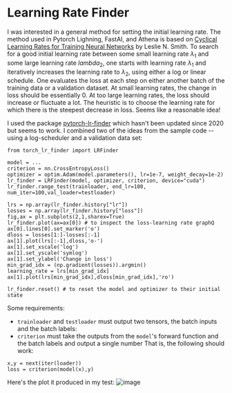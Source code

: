 # Learning Rate Finder

I was interested in a general method for setting the initial learning rate. The method used in Pytorch Lighning, FastAI, and Athena is based on [Cyclical Learning Rates for Training Neural Networks](https://arxiv.org/abs/1506.01186) by Leslie N. Smith. To search for a good initial learning rate between some small learning rate $\lambda_1$ and some large learning rate $lambda_2$, one starts with learning rate $\lambda_1$ and iteratively increases the learning rate to $\lambda_2$, using either a log or linear schedule. One evaluates the loss at each step on either another batch of the training data or a validation dataset. At small learning rates, the change in loss should be essentially 0. At too large learning rates, the loss should increase or fluctuate a lot. The heuristic is to choose the learning rate for which there is the steepest decrease in loss. Seems like a reasonable idea! 

I used the package [pytorch-lr-finder](https://github.com/davidtvs/pytorch-lr-finder) which hasn't been updated since 2020 but seems to work. I combined two of the ideas from the sample code -- using a log-scheduler and a validation data set:

```
from torch_lr_finder import LRFinder

model = ...
criterion = nn.CrossEntropyLoss()
optimizer = optim.Adam(model.parameters(), lr=1e-7, weight_decay=1e-2)
lr_finder = LRFinder(model, optimizer, criterion, device="cuda")
lr_finder.range_test(trainloader, end_lr=100, num_iter=100,val_loader=testloader)

lrs = np.array(lr_finder.history["lr"])
losses = np.array(lr_finder.history["loss"])
fig,ax = plt.subplots(2,1,sharex=True)
lr_finder.plot(ax=ax[0]) # to inspect the loss-learning rate graphQ
ax[0].lines[0].set_marker('o')
dloss = losses[1:]-losses[:-1]
ax[1].plot(lrs[:-1],dloss,'o-')
ax[1].set_xscale('log')
ax[1].set_yscale('symlog')
ax[1].set_ylabel('Change in loss')
min_grad_idx = (np.gradient(losses)).argmin()
learning_rate = lrs[min_grad_idx]
ax[1].plot(lrs[min_grad_idx],dloss[min_grad_idx],'ro')

lr_finder.reset() # to reset the model and optimizer to their initial state
```

Some requirements:
* `trainloader` and `testloader` must output two tensors, the batch inputs and the batch labels:
* `criterion` must take the outputs from the `model`'s forward function and the batch labels and output a single number
That is, the following should work:
```
x,y = next(iter(loader))
loss = criterion(model(x),y)
```

Here's the plot it produced in my test:
![image](https://github.com/kristinbranson/notes/assets/211380/f56ea119-3b05-4138-9fe2-c29437dc27f8)
